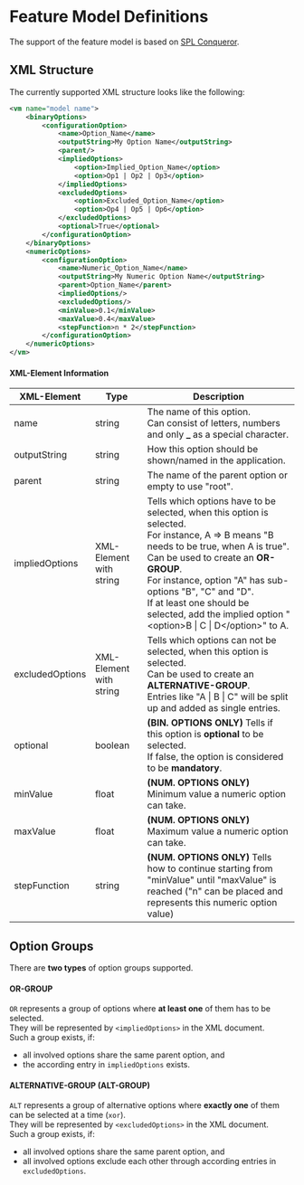 # Feature Model Definitions

The support of the feature model is based on [SPL Conqueror](https://github.com/se-passau/SPLConqueror).  


## XML Structure

The currently supported XML structure looks like the following:  

```xml
<vm name="model name">
    <binaryOptions>
        <configurationOption>
            <name>Option_Name</name>
            <outputString>My Option Name</outputString>
            <parent/>
            <impliedOptions>
                <option>Implied_Option_Name</option>
                <option>Op1 | Op2 | Op3</option>
            </impliedOptions>
            <excludedOptions>
                <option>Excluded_Option_Name</option>
                <option>Op4 | Op5 | Op6</option>
            </excludedOptions>
            <optional>True</optional>
        </configurationOption>
    </binaryOptions>
    <numericOptions>
        <configurationOption>
            <name>Numeric_Option_Name</name>
            <outputString>My Numeric Option Name</outputString>
            <parent>Option_Name</parent>
            <impliedOptions/>
            <excludedOptions/>
            <minValue>0.1</minValue>
            <maxValue>0.4</maxValue>
            <stepFunction>n * 2</stepFunction>
        </configurationOption>
    </numericOptions>
</vm>
```

#### XML-Element Information

| XML-Element | Type | Description
| ---- | ---- | ----
| name | string | The name of this option.<br/>Can consist of letters, numbers and only **_** as a special character.
| outputString | string | How this option should be shown/named in the application.
| parent | string | The name of the parent option or empty to use "root".
| impliedOptions | XML-Element with string | Tells which options have to be selected, when this option is selected.<br/>For instance, A => B means "B needs to be true, when A is true".<br/>Can be used to create an **OR-GROUP**.<br/>For instance, option "A" has sub-options "B", "C" and "D".<br/>If at least one should be selected, add the implied option "\<option>B \| C \| D\</option>" to A.
| excludedOptions | XML-Element with string | Tells which options can not be selected, when this option is selected.<br/>Can be used to create an **ALTERNATIVE-GROUP**.<br/>Entries like "A \| B \| C" will be split up and added as single entries.
| optional | boolean | **(BIN. OPTIONS ONLY)** Tells if this option is **optional** to be selected.<br/>If false, the option is considered to be **mandatory**.
| minValue | float | **(NUM. OPTIONS ONLY)** Minimum value a numeric option can take.
| maxValue | float | **(NUM. OPTIONS ONLY)** Maximum value a numeric option can take.
| stepFunction | string | **(NUM. OPTIONS ONLY)** Tells how to continue starting from "minValue" until "maxValue" is reached ("n" can be placed and represents this numeric option value)

## Option Groups

There are **two types** of option groups supported.  

#### OR-GROUP

`OR` represents a group of options where **at least one** of them has to be selected.  
They will be represented by `<impliedOptions>` in the XML document.  
Such a group exists, if:  
- all involved options share the same parent option, and  
- the according entry in `impliedOptions` exists.  

#### ALTERNATIVE-GROUP (ALT-GROUP)

`ALT` represents a group of alternative options where **exactly one** of them can be selected at a time (`xor`).  
They will be represented by `<excludedOptions>` in the XML document.  
Such a group exists, if:  
- all involved options share the same parent option, and  
- all involved options exclude each other through according entries in `excludedOptions`.  
